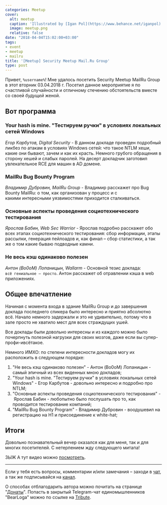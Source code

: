 ```yaml
---
categories: Meetup
cover:
  alt: meetup
  caption: 'Illustrated by [Igan Pol](https://www.behance.net/iganpol)'
  image: meetup.png
  relative: false
date: "2018-04-04T15:02:00+03:00"
tags:
- event
- meetup
- mailru
title: '[Meetup] Security Meetup Mail.Ru Group'
type: post
---
```


Привет, `%username%`! Мне удалось посетить Security Meetup MailRu Group в этот вторник 03.04.2018 г. Посетил данное мероприятие я по счастливой случайности и отличному стечению обстоятельств вместе со своей *будущей* женой.

## Вот программа

### Your hash is mine. "Тестируем ручки" в условиях локальных сетей Windows

*Егор Карбутов, Digital Security* - В данном докладе проведен подробный ликбез по атакам в условиях Windows сетей: что такое NTLM хеши, какие они бывают, зачем и как их красть. Немного грубого обращения в сторону хешей и слабых паролей. На десерт докладчик заготовил увлекательное RCE для машин в AD домене.

### MailRu Bug Bounty Program

*Владимир Дубровин, MailRu Group* - Владимир расскажет про Bug Bounty MailRu: о том, как организован у процесс и с какими интересными уязвимостями приходится сталкиваться.

### Основные аспекты проведения социотехнического тестирования

*Ярослав Бабин, Web Sec Warrior* - Ярослав подробно расскажет обо всех этапах социотехнического тестирования: сбор информации, этапы рассылки, генерация пейлоадов и, как финал – сбор статистики, а так же о том какие бываю подводные камни.

### Не весь кэш одинаково полезен

*Антон (Bo0oM) Лопаницын, Wallarm* - Основной тезис доклада: `всё гениальное – просто`. Антон расскажет об отравлении кэша в web приложениях.

## Общее впечатление

Начиная с момента входа в здание MailRu Group и до завершения доклада последнего спикера было интересно и приятно абсолютно всё. Начало немного задержали и это не удивительно, потому что в зале просто не хватило мест для всех страждущих ушей.

Все доклады были довольно интересны и из каждого можно было почерпнуть полезной нагрузки для своих мозгов, даже если вы супер-профи-ивсётакое.

Немного ИМХО: по степени интересности докладов могу их расположить в следующем порядке:

1. "Не весь кэш одинаково полезен" - Антон (Bo0oM) Лопаницын - самый эпичный из всех виденных мною докладов;
2. "Your hash is mine. "Тестируем ручки" в условиях локальных сетей Windows" - Егор Карбутов - довольно интересно и подробно про NTLM;
3. "Основные аспекты проведения социотехнического тестирования" - Ярослав Бабин - любопытно было послушать про то, как проводится тестирование компаний;
4. "MailRu Bug Bounty Program" - Владимир Дубровин - воодушевил на регистрацию на H1 и присоединение к white-hat;

## Итоги

Довольно познавательный вечер оказался как для меня, так и для многих посетителей. С нетерпением жду следующего митапа!

ЗЫЖ А тут видео можно [посмотреть](https://www.youtube.com/watch?v=Qw7pvsCTank).

---

Если у тебя есть вопросы, комментарии и/или замечания – заходи в [чат](https://ttttt.me/jtprogru_chat), а так же подписывайся на [канал](https://ttttt.me/jtprogru_channel).

О способах отблагодарить автора можно почитать на странице "[Донаты](https://jtprog.ru/donations/)". Попасть в закрытый Telegram-чат единомышленников "BearLoga" можно по ссылке на [Tribute](https://web.tribute.tg/s/oRV).

